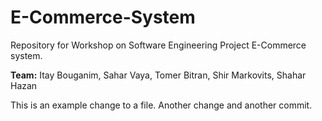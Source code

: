 # E-Commerce-System
  Repository for Workshop on Software Engineering Project E-Commerce system.
  
**Team:**
Itay Bouganim,
Sahar Vaya,
Tomer Bitran,
Shir Markovits,
Shahar Hazan

This is an example change to a file.
Another change and another commit.
